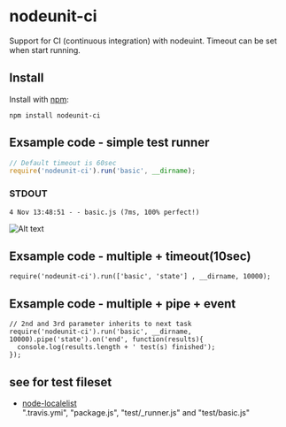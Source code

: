 # nodeunit-ci

Support for CI (continuous integration) with nodeuint.
Timeout can be set when start running.

## Install

Install with [npm](http://npmjs.org/):

    npm install nodeunit-ci

## Exsample code - simple test runner
```js
// Default timeout is 60sec
require('nodeunit-ci').run('basic', __dirname);
```

### STDOUT
    4 Nov 13:48:51 - - basic.js (7ms, 100% perfect!)
   ![Alt text]( https://pbs.twimg.com/media/BYNNB09CMAACqkU.png "travis result")
  
## Exsample code - multiple + timeout(10sec)
  
    require('nodeunit-ci').run(['basic', 'state'] , __dirname, 10000);
  
## Exsample code - multiple + pipe + event

    // 2nd and 3rd parameter inherits to next task
    require('nodeunit-ci').run('basic', __dirname, 10000).pipe('state').on('end', function(results){
      console.log(results.length + ' test(s) finished');
    });

## see for test fileset
  - [node-localelist](https://github.com/ystskm/node-localelist)  
    ".travis.ymi", "package.js", "test/_runner.js" and "test/basic.js"
  